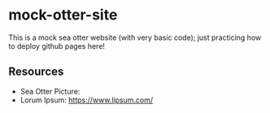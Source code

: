 # mock-otter-site
This is a mock sea otter website (with very basic code); just practicing how to deploy github pages here! 

## Resources 
- Sea Otter Picture: 
- Lorum Ipsum: https://www.lipsum.com/
